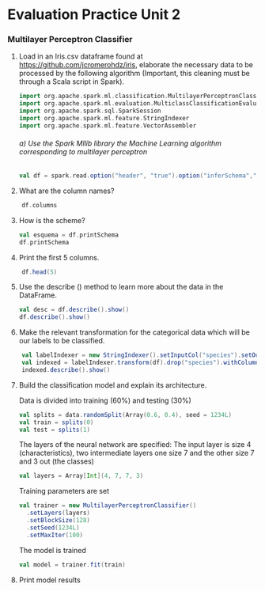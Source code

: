 # Evaluation Practice Unit 2

### Multilayer Perceptron Classifier

1. Load in an Iris.csv dataframe found at https://github.com/jcromerohdz/iris, elaborate the necessary data to be processed by the following algorithm (Important, this cleaning must be through a Scala script in Spark).
    ```scala
    import org.apache.spark.ml.classification.MultilayerPerceptronClassifier
    import org.apache.spark.ml.evaluation.MulticlassClassificationEvaluator
    import org.apache.spark.sql.SparkSession
    import org.apache.spark.ml.feature.StringIndexer
    import org.apache.spark.ml.feature.VectorAssembler
    ```

    ###### a) Use the Spark Mllib library the Machine Learning algorithm corresponding to multilayer perceptron
    ```scala
    val df = spark.read.option("header", "true").option("inferSchema","true")csv("iris.csv")
    ```

2. What are the column names?
```scala
    df.columns
```

3. How is the scheme?   
    ```scala  
    val esquema = df.printSchema
    df.printSchema
    ```
    
4. Print the first 5 columns.
```scala
    df.head(5)
```

5. Use the describe () method to learn more about the data in the DataFrame.

    ```scala
    val desc = df.describe().show()
    df.describe().show() 
    ```

6. Make the relevant transformation for the categorical data which will be our labels to be classified.
```scala
    val labelIndexer = new StringIndexer().setInputCol("species").setOutputCol("indexedLabel").fit(df)
    val indexed = labelIndexer.transform(df).drop("species").withColumnRenamed("indexedLabel", "label")
    indexed.describe().show()
```

7. Build the classification model and explain its architecture.
    
    Data is divided into training (60%) and testing (30%)
    ```scala
    val splits = data.randomSplit(Array(0.6, 0.4), seed = 1234L)
    val train = splits(0)
    val test = splits(1)
    ```

    The layers of the neural network are specified:
    The input layer is size 4 (characteristics), two intermediate layers one size 7 and the other size 7 and 3 out (the classes) 
    ```scala
    val layers = Array[Int](4, 7, 7, 3)
    ```
    Training parameters are set
    ```scala
    val trainer = new MultilayerPerceptronClassifier()
      .setLayers(layers)
      .setBlockSize(128)
      .setSeed(1234L)
      .setMaxIter(100)
    ```

    The model is trained
    ```scala
    val model = trainer.fit(train)
    ```
    
8. Print model results
```scala
```